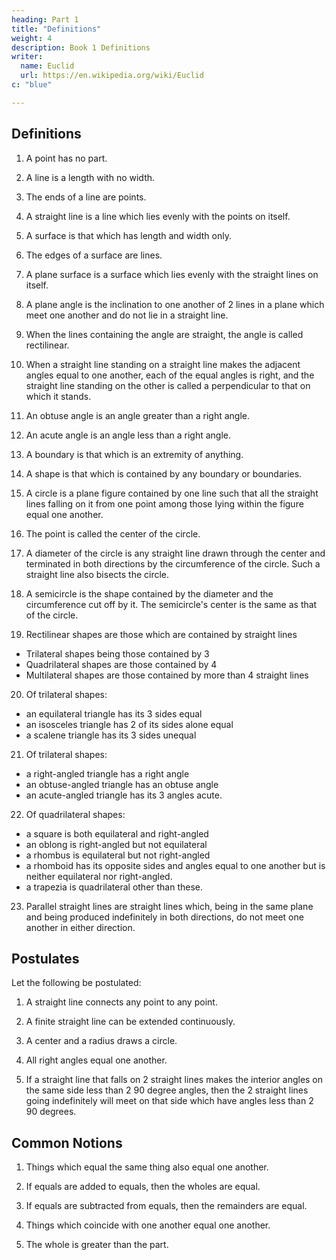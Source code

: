 ```yaml
---
heading: Part 1
title: "Definitions"
weight: 4
description: Book 1 Definitions
writer:
  name: Euclid
  url: https://en.wikipedia.org/wiki/Euclid
c: "blue"

---
```



## Definitions

1. A point has no part.

2. A line is a length with no width.

3. The ends of a line are points.

4. A straight line is a line which lies evenly with the points on itself.

5. A surface is that which has length and width only.

6. The edges of a surface are lines.

7. A plane surface is a surface which lies evenly with the straight lines on itself.

8. A plane angle is the inclination to one another of 2 lines in a plane which meet one another and do not lie in a straight line.

9. When the lines containing the angle are straight, the angle is called rectilinear.

10. When a straight line standing on a straight line makes the adjacent angles equal to one another, each of the equal angles is right, and the straight line standing on the other is called a perpendicular to that on which it stands.

11. An obtuse angle is an angle greater than a right angle.

12. An acute angle is an angle less than a right angle.

13. A boundary is that which is an extremity of anything.

14. A shape is that which is contained by any boundary or boundaries.

15. A circle is a plane figure contained by one line such that all the straight lines falling on it from one point among those lying within the figure equal one another.

16. The point is called the center of the circle.

17. A diameter of the circle is any straight line drawn through the center and terminated in both directions by the circumference of the circle. Such a straight line also bisects the circle.

18. A semicircle is the shape contained by the diameter and the circumference cut off by it. The semicircle's center is the same as that of the circle.

19. Rectilinear shapes are those which are contained by straight lines
- Trilateral shapes being those contained by 3
- Quadrilateral shapes are those contained by 4
- Multilateral shapes are those contained by more than 4 straight lines

20. Of trilateral shapes:
- an equilateral triangle has its 3 sides equal
- an isosceles triangle has 2 of its sides alone equal
- a scalene triangle has its 3 sides unequal

21. Of trilateral shapes:
- a right-angled triangle has a right angle
- an obtuse-angled triangle has an obtuse angle
- an acute-angled triangle has its 3 angles acute.

22. Of quadrilateral shapes:
- a square is both equilateral and right-angled
- an oblong is right-angled but not equilateral
- a rhombus is equilateral but not right-angled
- a rhomboid has its opposite sides and angles equal to one another but is neither equilateral nor right-angled.
- a trapezia is quadrilateral other than these.

23. Parallel straight lines are straight lines which, being in the same plane and being produced indefinitely in both directions, do not meet one another in either direction.


## Postulates

Let the following be postulated:

1. A straight line connects any point to any point.

<!-- Elastic band -->

2. A finite straight line can be extended continuously.

<!-- Elastic band extends to the whole universe -->

3. A center and a radius draws a circle.

<!-- Each band has a hierachial nucleus  -->

4. All right angles equal one another.

<!-- 3D space -->

5. If a straight line that falls on 2 straight lines makes the interior angles on the same side less than 2 90 degree angles, then the 2 straight lines going indefinitely will meet on that side which have angles less than 2 90 degrees.

<!-- Parallel universes Meeting of -->


## Common Notions

1. Things which equal the same thing also equal one another.

2. If equals are added to equals, then the wholes are equal.

3. If equals are subtracted from equals, then the remainders are equal.

4. Things which coincide with one another equal one another.

5. The whole is greater than the part.

